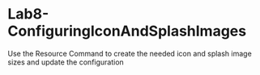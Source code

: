 # Lab8-ConfiguringIconAndSplashImages
Use the Resource Command to create the needed icon and splash image sizes and update the configuration
